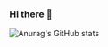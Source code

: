 ### Hi there 👋

![Anurag's GitHub stats](https://github-readme-stats.vercel.app/api?username=woong-sung&show_icons=true&theme=radical)
